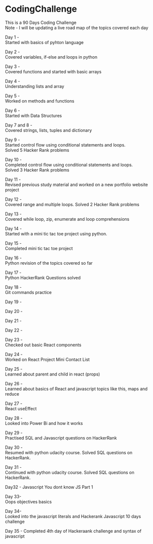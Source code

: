 # CodingChallenge <br/>
This is a 90 Days Coding Challenge <br/>
Note - I will be updating a live road map of the topics covered each day 

Day 1 - <br/>
Started with basics of pyhton language 

Day 2 - <br/>
Covered variables, if-else and loops in python 

Day 3 - <br/>
Covered functions and started with basic arrays 

Day 4 - <br/>
Understanding lists and array 

Day 5 - <br/>
Worked on methods and functions

Day 6 - <br/>
Started with Data Structures 

Day 7 and 8 - <br/>
Covered strings, lists, tuples and dictionary

Day 9 - <br/>
Started control flow using conditional statements and loops. <br/>
Solved 5 Hacker Rank problems  

Day 10 - <br/>
Completed control flow using conditional statements and loops. <br/>
Solved 3 Hacker Rank problems  

Day 11 - <br/>
Revised previous study material and worked on a new portfolio website project

Day 12 - <br/>
Covered range and multiple loops. Solved 2 Hacker Rank problems

Day 13 - <br/>
Covered while loop, zip, enumerate and loop comprehensions

Day 14 - <br/>
Started with a mini tic tac toe project using python.

Day 15 - <br/>
Completed mini tic tac toe project 

Day 16 - <br/>
Python revision of the topics covered so far 

Day 17 - <br/>
Python HackerRank Questions solved

Day 18 - <br/>
Git commands practice

Day 19 -

Day 20 -

Day 21 -

Day 22 - 

Day 23 - <br/>
Checked out basic React components 

Day 24 - <br/>
Worked on React Project Mini Contact List 

Day 25 - <br/>
Learned about parent and child in react (props)

Day 26 -  <br/>
Learned about basics of React and javascript topics like this, maps and reduce

Day 27 - <br/>
React useEffect

Day 28 - <br/>
Looked into Power Bi and how it works

Day 29 - <br/>
Practised SQL and Javascript questions on HackerRank

Day 30 - <br/>
Resumed with python udacity course. Solved SQL questions on HackerRank. 

Day 31 - <br/>
Continued with python udacity course. Solved SQL questions on HackerRank. 

Day32 - Javascript You dont know JS Part 1 

Day 33- <br/>
Oops objectives basics

Day 34- <br/>
Looked into the javascript literals and Hackerank Javascript 10 days challenge

Day 35 - 
Completed 4th day of Hackeraank challenge and syntax of javascript
